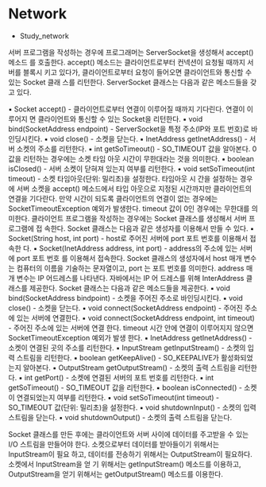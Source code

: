 # Network

+ Study_network

서버 프로그램을 작성하는 경우에 프로그래머는 ServerSocket을 생성해서 accept() 메소드
를 호출한다. accept() 메소드는 클라이언트로부터 컨넥션이 요청될 때까지 서버를 블록시
키고 있다가, 클라이언트로부터 요청이 들어오면 클라이언트와 통신할 수 있는 Socket 클래
스를 리턴한다. ServerSocket 클래스는 다음과 같은 메소드들을 갖고 있다.

▪ Socket accept() - 클라이언트로부터 연결이 이루어질 때까지 기다린다. 연결이 이루어지
면 클라이언트와 통신할 수 있는 Socket을 리턴한다.
▪ void bind(SocketAddress endpoint) - ServerSocket을 특정 주소(IP와 포트 번호)로 바
인딩시킨다.
▪ void close() - 소켓을 닫는다.
▪ InetAddress getInetAddress() - 서버 소켓의 주소를 리턴한다.
▪ int getSoTimeout() - SO_TIMEOUT 값을 알아본다. 0값을 리턴하는 경우에는 소켓 타임
아웃 시간이 무한대라는 것을 의미한다.
▪ boolean isClosed() - 서버 소켓이 닫혀져 있는지 여부를 리턴한다.
▪ void setSoTimeout(int timeout) - 소켓 타임아웃(단위: 밀리초)을 설정한다. 타임아웃 시
간을 설정하는 경우에 서버 소켓을 accept() 메소드에서 타입 아웃으로 지정된 시간까지만
클라이언트의 연결을 기다란다. 만약 시간이 되도록 클라이언트의 연결이 없는 경우에는
SocketTimeoutException 예외가 발생한다. timeout 값이 0인 경우에는 무한대를 의미한다.
클라이언트 프로그램을 작성하는 경우에는 Socket 클래스를 생성해서 서버 프로그램에 접
속한다. Socket 클래스는 다음과 같은 생성자를 이용해서 만들 수 있다.
▪ Socket(String host, int port) - host로 주어진 서버에 port 포트 번호를 이용해서 접속한
다.
▪ Socket(InetAddress address, int port) - address의 주소에 있는 서버에 port 포트 번호
를 이용해서 접속한다.
Socket 클래스의 생성자에서 host 매개 변수는 컴퓨터의 이름을 기술하는 문자열이고, port
는 포트 번호를 의미한다. address 매개 변수는 IP 어드레스를 나타낸다. 자바에서는 IP 어
드레스를 위해 InterAddress 클래스를 제공한다. Socket 클래스는 다음과 같은 메소드들을
제공한다.
▪ void bind(SocketAddress bindpoint) - 소켓을 주어진 주소로 바인딩시킨다.
▪ void close() - 소켓을 닫는다.
▪ void connect(SocketAddress endpoint) - 주어진 주소에 있는 서버에 연결한다.
▪ void connect(SocketAddress endpoint, int timeout) - 주어진 주소에 있는 서버에 연결
한다. timeout 시간 안에 연결이 이루어지지 않으면 SocketTimeoutException 예외가 발생
한다.
▪ InetAddress getInetAddress() - 소켓이 연결된 곳의 주소를 리턴한다.
▪ InputStream getInputStream() - 소켓의 입력 스트림을 리턴한다.
▪ boolean getKeepAlive() - SO_KEEPALIVE가 활성화되었는지 알아본다.
▪ OutputStream getOutputStream() - 소켓의 출력 스트림을 리턴한다.
▪ int getPort() - 소켓에 연결된 서버의 포트 번호를 리턴한다.
▪ int getSoTimeout() - SO_TIMEOUT 값을 리턴한다.
▪ boolean isConnected() - 소켓이 연결되었는지 여부를 리턴한다.
▪ void setSoTimeout(int timeout) - SO_TIMEOUT 값(단위: 밀리초)을 설정한다.
▪ void shutdownInput() - 소켓의 입력 스트림을 닫는다.
▪ void shutdownOutput() - 소켓의 출력 스트림을 닫는다.

Socket 클래스를 만든 후에는 클라이언트와 서버 사이에 데이터를 주고받을 수 있는 I/O
스트림을 만들어야 한다. 소켓으로부터 데이터를 받아들이기 위해서는 InputStream이 필요
하고, 데이터를 전송하기 위해서는 OutputStream이 필요하다. 소켓에서 InputStream을 얻
기 위해서는 getInputStream() 메소드를 이용하고, OutputStream을 얻기 위해서는
getOutputStream() 메소드를 이용한다.
